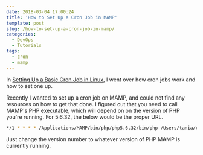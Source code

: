 ```yaml
---
date: 2018-03-04 17:00:24
title: 'How to Set Up a Cron Job in MAMP'
template: post
slug: /how-to-set-up-a-cron-job-in-mamp/
categories:
  - DevOps
  - Tutorials
tags:
  - cron
  - mamp
---
```


In [Setting Up a Basic Cron Job in Linux](https://www.taniarascia.com/setting-up-a-basic-cron-job-in-linux/), I went over how cron jobs work and how to set one up.

Recently I wanted to set up a cron job on MAMP, and could not find any resources on how to get that done. I figured out that you need to call MAMP's PHP executable, which will depend on on the version of PHP you're running. For 5.6.32, the below would be the proper URL.

```bash
*/1 * * * * /Applications/MAMP/bin/php/php5.6.32/bin/php /Users/tania/cron.php > /dev/null 2>&1
```

Just change the version number to whatever version of PHP MAMP is currently running.
